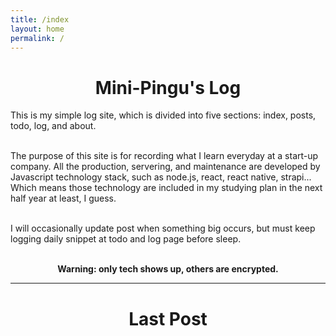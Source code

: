 ```yaml
---
title: /index
layout: home
permalink: /
---
```


# <center>Mini-Pingu's Log</center>
This is my simple log site, which is divided into five sections: index, posts, todo, log, and about.<br/><br/>


The purpose of this site is for recording what I learn everyday at a start-up company. All the production, servering, and maintenance are developed by Javascript technology stack, such as node.js, react, react native, strapi... Which means those technology are included in my studying plan in the next half year at least, I guess. <br/><br/>

I will occasionally update post when something big occurs, but must keep logging daily snippet at todo and log page before sleep. <br/><br/>

<center><b>Warning: only tech shows up, others are encrypted.</b></center>

---
# <center>Last Post</center>
